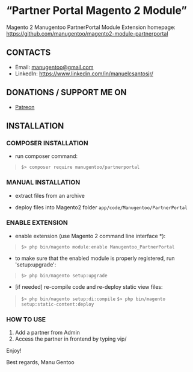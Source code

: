 “Partner Portal Magento 2 Module”
=====================
Magento 2 Manugentoo PartnerPortal Module
Extension homepage: https://github.com/manugentoo/magento2-module-partnerportal

## CONTACTS
* Email: manugentoo@gmail.com
* LinkedIn: https://www.linkedin.com/in/manuelcsantosjr/

## DONATIONS / SUPPORT ME ON
* [Patreon](https://www.patreon.com/manugentoo)

## INSTALLATION

### COMPOSER INSTALLATION
* run composer command:
>`$> composer require manugentoo/partnerportal`

### MANUAL INSTALLATION
* extract files from an archive

* deploy files into Magento2 folder `app/code/Manugentoo/PartnerPortal`

### ENABLE EXTENSION
* enable extension (use Magento 2 command line interface \*):
>`$> php bin/magento module:enable Manugentoo_PartnerPortal`

* to make sure that the enabled module is properly registered, run 'setup:upgrade':
>`$> php bin/magento setup:upgrade`

* [if needed] re-compile code and re-deploy static view files:
>`$> php bin/magento setup:di:compile`
>`$> php bin/magento setup:static-content:deploy`

### HOW TO USE
1. Add a partner from Admin
2. Access the partner in frontend by typing vip/

Enjoy!

Best regards,
Manu Gentoo
